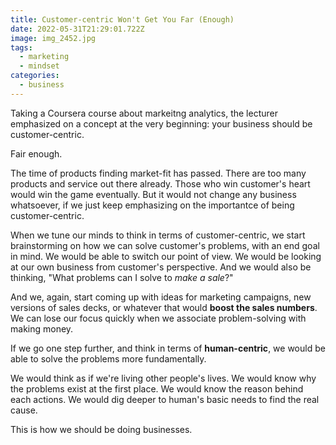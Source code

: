 ```yaml
---
title: Customer-centric Won't Get You Far (Enough)
date: 2022-05-31T21:29:01.722Z
image: img_2452.jpg
tags:
  - marketing
  - mindset
categories:
  - business
---
```

Taking a Coursera course about markeitng analytics, the lecturer emphasized on a concept at the very beginning: your business should be customer-centric.

Fair enough.

The time of products finding market-fit has passed. There are too many products and service out there already. Those who win customer's heart would win the game eventually. But it would not change any business whatsoever, if we just keep emphasizing on the importantce of being customer-centric.

When we tune our minds to think in terms of customer-centric, we start brainstorming on how we can solve customer's problems, with an end goal in mind. We would be able to switch our point of view. We would be looking at our own business from customer's perspective. And we would also be thinking, "What problems can I solve to *make a sale*?"

And we, again, start coming up with ideas for marketing campaigns, new versions of sales decks, or whatever that would **boost the sales numbers**. We can lose our focus quickly when we associate problem-solving with making money.

If we go one step further, and think in terms of **human-centric**, we would be able to solve the problems more fundamentally.

We would think as if we're living other people's lives. We would know why the problems exist at the first place. We would know the reason behind each actions. We would dig deeper to human's basic needs to find the real cause.

This is how we should be doing businesses.